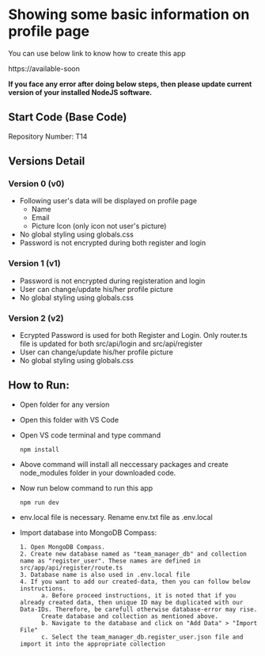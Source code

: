 # Showing some basic information on profile page

You can use below link to know how to create this app

https://available-soon

**If you face any error after doing below steps, then please update current version of your installed NodeJS software.**

## Start Code (Base Code)

Repository Number: T14

## Versions Detail

### Version 0 (v0)

- Following user's data will be displayed on profile page
  - Name
  - Email
  - Picture Icon (only icon not user's picture)
- No global styling using globals.css
- Password is not encrypted during both register and login

### Version 1 (v1)

- Password is not encrypted during registeration and login
- User can change/update his/her profile picture
- No global styling using globals.css

### Version 2 (v2)

- Ecrypted Password is used for both Register and Login. Only router.ts file is updated for both src/api/login and src/api/register
- User can change/update his/her profile picture
- No global styling using globals.css

## How to Run:

- Open folder for any version
- Open this folder with VS Code
- Open VS code terminal and type command

      npm install

- Above command will install all neccessary packages and create node_modules folder in your downloaded code.

- Now run below command to run this app

      npm run dev

- env.local file is necessary. Rename env.txt file as .env.local

- Import database into MongoDB Compass:

      1. Open MongoDB Compass.
      2. Create new database named as "team_manager_db" and collection name as "register_user". These names are defined in src/app/api/register/route.ts
      3. Database name is also used in .env.local file
      4. If you want to add our created-data, then you can follow below instructions.
            a. Before proceed instructions, it is noted that if you already created data, then unique ID may be duplicated with our Data-IDs. Therefore, be carefull otherwise database-error may rise.
            Create database and collection as mentioned above.
            b. Navigate to the database and click on "Add Data" > "Import File"
            c. Select the team_manager_db.register_user.json file and import it into the appropriate collection
